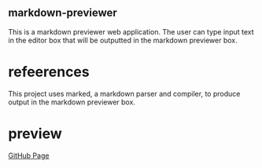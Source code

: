 ## markdown-previewer
This is a markdown previewer web application. The user can type input text in the editor box that will be outputted in the markdown previewer box. 

# refeerences
This project uses marked, a markdown parser and compiler, to produce output in the markdown previewer box.  

# preview
[GitHub Page]()
